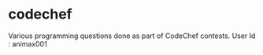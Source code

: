 codechef
========

Various programming questions done as part of CodeChef contests.
User Id : animax001
